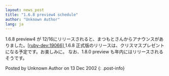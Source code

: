 ```yaml
---
layout: news_post
title: "1.6.8 preview4 schedule"
author: "Unknown Author"
lang: ja
---
```


1\.6.8 preview4 が 12/16にリリースされると、まつもとさんからアナウンスがありました。[\[ruby-dev:19066\]
][1] 1.6.8 正式版のリリースは、クリスマスプレゼントになる予定です。お楽しみに。 なお、1.8.0 preview
も年内にはリリースされるそうです。

Posted by Unknown Author on 13 Dec 2002
{: .post-info}



[1]: http://blade.nagaokaut.ac.jp/cgi-bin/scat.rb/ruby/ruby-dev/19066 
